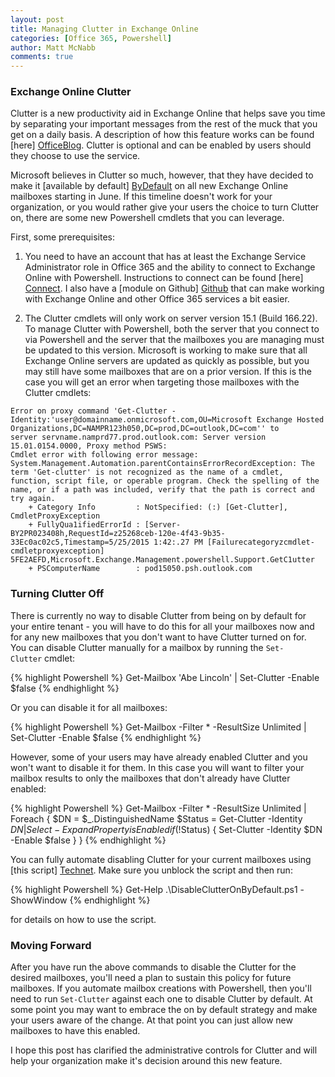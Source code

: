 ```yaml
---
layout: post
title: Managing Clutter in Exchange Online
categories: [Office 365, Powershell]
author: Matt McNabb
comments: true
---
```


[OfficeBlog]: http://blogs.office.com/2014/11/11/de-clutter-inbox-office-365/
[ByDefault]: http://blogs.office.com/2015/05/18/de-cluttering-everyones-inbox/
[Connect]: https://technet.microsoft.com/en-us/library/jj984289(v=exchg.150).aspx
[Github]: https://github.com/mattmcnabb/O365Admin
[Technet]: https://gallery.technet.microsoft.com/Disable-Clutters-For-All-41834444
[Clutter]: /assets/media/Get-Clutter_Error.png

### Exchange Online Clutter
Clutter is a new productivity aid in Exchange Online that helps save you time by separating your important messages from the rest of the muck that you get on a daily basis. A description of how this feature works can be found [here] [OfficeBlog]. Clutter is optional and can be enabled by users should they choose to use the service.

Microsoft believes in Clutter so much, however, that they have decided to make it [available by default] [ByDefault] on all new Exchange Online mailboxes starting in June. If this timeline doesn't work for your organization, or you would rather give your users the choice to turn Clutter on, there are some new Powershell cmdlets that you can leverage.

First, some prerequisites:

1. You need to have an account that has at least the Exchange Service Administrator role in Office 365 and the ability to connect to Exchange Online with Powershell. Instructions to connect can be found [here] [Connect]. I also have a [module on Github] [Github] that can make working with Exchange Online and other Office 365 services a bit easier.

2. The Clutter cmdlets will only work on server version 15.1 (Build 166.22). To manage Clutter with Powershell, both the server that you connect to via Powershell and the server that the mailboxes you are managing must be updated to this version. Microsoft is working to make sure that all Exchange Online servers are updated as quickly as possible, but you may still have some mailboxes that are on a prior version. If this is the case you will get an error when targeting those mailboxes with the Clutter cmdlets:

``` consoleerror
Error on proxy command 'Get-Clutter -Identity:'user@domainname.onmicrosoft.com,OU=Microsoft Exchange Hosted Organizations,DC=NAMPR123h050,DC=prod,DC=outlook,DC=com'' to
server servname.namprd77.prod.outlook.com: Server version 15.01.0154.0000, Proxy method PSWS:
Cmdlet error with following error message:
System.Management.Automation.parentContainsErrorRecordException: The term 'Get-clutter' is not recognized as the name of a cmdlet, function, script file, or operable program. Check the spelling of the name, or if a path was included, verify that the path is correct and try again.
    + Category Info         : NotSpecified: (:) [Get-Clutter], CmdletProxyException
    + FullyQua1ifiedErrorId : [Server-BY2PR023408h,RequestId=z25268ceb-120e-4f43-9b35-33Ec0ac02c5,Timestamp=5/25/2015 1:42:.27 PM [Failurecategoryzcmdlet-cmdletproxyexception] 5FE2AEFD,Microsoft.Exchange.Management.powershell.Support.GetC1utter
    + PSComputerName        : pod15050.psh.outlook.com
```

### Turning Clutter Off
There is currently no way to disable Clutter from being on by default for your entire tenant - you will have to do this for all your mailboxes now and for any new mailboxes that you don't want to have Clutter turned on for.  You can disable Clutter manually for a mailbox by running the `Set-Clutter` cmdlet:

{% highlight Powershell %}
Get-Mailbox 'Abe Lincoln' | Set-Clutter -Enable $false
{% endhighlight %}

Or you can disable it for all mailboxes:

{% highlight Powershell %}
Get-Mailbox -Filter * -ResultSize Unlimited | Set-Clutter -Enable $false
{% endhighlight %}

However, some of your users may have already enabled Clutter and you won't want to disable it for them. In this case you will want to filter your mailbox results to only the mailboxes that don't already have Clutter enabled:

{% highlight Powershell %}
Get-Mailbox -Filter * -ResultSize Unlimited | Foreach {
    $DN = $_.DistinguishedName
    $Status = Get-Clutter -Identity $DN | Select -ExpandProperty isEnabled
    if (!$Status)
    {
        Set-Clutter -Identity $DN -Enable $false
    }
}
{% endhighlight %}

You can fully automate disabling Clutter for your current mailboxes using [this script] [Technet]. Make sure you unblock the script and then run:

{% highlight Powershell %}
Get-Help .\DisableClutterOnByDefault.ps1 -ShowWindow
{% endhighlight %}

for details on how to use the script.

### Moving Forward
After you have run the above commands to disable the Clutter for the desired mailboxes, you'll need a plan to sustain this policy for future mailboxes. If you automate mailbox creations with Powershell, then you'll need to run `Set-Clutter` against each one to disable Clutter by default. At some point you may want to embrace the on by default strategy and make your users aware of the change. At that point you can just allow new mailboxes to have this enabled.

I hope this post has clarified the administrative controls for Clutter and will help your organization make it's decision around this new feature.